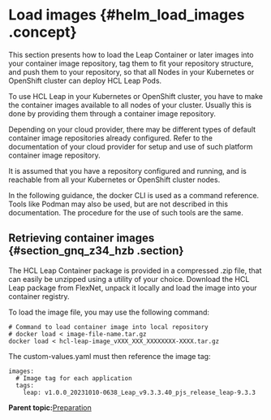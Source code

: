 # Load images {#helm_load_images .concept}

This section presents how to load the Leap Container or later images into your container image repository, tag them to fit your repository structure, and push them to your repository, so that all Nodes in your Kubernetes or OpenShift cluster can deploy HCL Leap Pods.

To use HCL Leap in your Kubernetes or OpenShift cluster, you have to make the container images available to all nodes of your cluster. Usually this is done by providing them through a container image repository.

Depending on your cloud provider, there may be different types of default container image repositories already configured. Refer to the documentation of your cloud provider for setup and use of such platform container image repository.

It is assumed that you have a repository configured and running, and is reachable from all your Kubernetes or OpenShift cluster nodes.

In the following guidance, the docker CLI is used as a command reference. Tools like Podman may also be used, but are not described in this documentation. The procedure for the use of such tools are the same.

## Retrieving container images {#section_gnq_z34_hzb .section}

The HCL Leap Container package is provided in a compressed .zip file, that can easily be unzipped using a utility of your choice. Download the HCL Leap package from FlexNet, unpack it locally and load the image into your container registry.

To load the image file, you may use the following command:

``` {#codeblock_b43_bj4_hzb}
# Command to load container image into local repository 
# docker load < image-file-name.tar.gz 
docker load < hcl-leap-image_vXXX_XXX_XXXXXXXX-XXXX.tar.gz
```

The custom-values.yaml must then reference the image tag:

``` {#codeblock_tpv_dj4_hzb}
images: 
  # Image tag for each application 
  tags: 
    leap: v1.0.0_20231010-0638_Leap_v9.3.3.40_pjs_release_leap-9.3.3 
```

**Parent topic:**[Preparation](helm_preparation.md)

